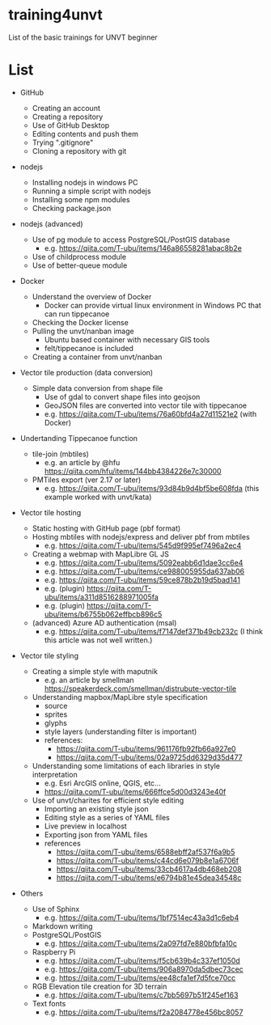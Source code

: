 # training4unvt
List of the basic trainings for UNVT beginner 

# List
- GitHub
  - Creating an account
  - Creating a repository
  - Use of GitHub Desktop
  - Editing contents and push them
  - Trying ".gitignore" 
  - Cloning a repository with git

- nodejs
  - Installing nodejs in windows PC
  - Running a simple script with nodejs
  - Installing some npm modules
  - Checking package.json

- nodejs (advanced)
  - Use of pg module to access PostgreSQL/PostGIS database
    - e.g. https://qiita.com/T-ubu/items/146a86558281abac8b2e
  - Use of childprocess module
  - Use of better-queue module

- Docker
  - Understand the overview of Docker
    - Docker can provide virtual linux environment in Windows PC that can run tippecanoe
  - Checking the Docker license
  - Pulling the unvt/nanban image
    - Ubuntu based container with necessary GIS tools
    - felt/tippecanoe is included
  - Creating a container from unvt/nanban


- Vector tile production (data conversion)
  - Simple data conversion from shape file
    - Use of gdal to convert shape files into geojson
    - GeoJSON files are converted into vector tile with tippecanoe
    - e.g. https://qiita.com/T-ubu/items/76a60bfd4a27d11521e2 (with Docker)
- Undertanding Tippecanoe function
    - tile-join (mbtiles)
      - e.g. an article by @hfu https://qiita.com/hfu/items/144bb4384226e7c30000 
    - PMTiles export (ver 2.17 or later)
      - e.g. https://qiita.com/T-ubu/items/93d84b9d4bf5be608fda (this example worked with unvt/kata)

- Vector tile hosting
  - Static hosting with GitHub page (pbf format)
  - Hosting mbtiles with nodejs/express and deliver pbf from mbtiles
    - e.g. https://qiita.com/T-ubu/items/545d9f995ef7496a2ec4
  - Creating a webmap with MapLibre GL JS 
    - e.g. https://qiita.com/T-ubu/items/5092eabb6d1dae3cc6e4
    - e.g. https://qiita.com/T-ubu/items/ce988005955da637ab06
    - e.g. https://qiita.com/T-ubu/items/59ce878b2b19d5bad141
    - e.g. (plugin) https://qiita.com/T-ubu/items/a311d8516288971005fa
    - e.g. (plugin) https://qiita.com/T-ubu/items/b6755b062effbcb896c5
  - (advanced) Azure AD authentication (msal)
    - e.g. https://qiita.com/T-ubu/items/f7147def371b49cb232c (I think this article was not well written.)

- Vector tile styling
  - Creating a simple style with maputnik
    - e.g. an article by smellman https://speakerdeck.com/smellman/distrubute-vector-tile
  - Understanding mapbox/MapLibre style specification
    - source
    - sprites
    - glyphs
    - style layers (understanding filter is important)
    - references:
      - https://qiita.com/T-ubu/items/961176fb92fb66a927e0
      - https://qiita.com/T-ubu/items/02a9725dd6329d35d477
  - Understanding some limitations of each libraries in style interpretation
    - e.g. Esri ArcGIS online, QGIS, etc...
    - https://qiita.com/T-ubu/items/666ffce5d00d3243e40f  
  - Use of unvt/charites for efficient style editing
    - Importing an existing style json 
    - Editing style as a series of YAML files
    - Live preview in localhost
    - Exporting json from YAML files
    - references
      - https://qiita.com/T-ubu/items/6588ebff2af537f6a9b5
      - https://qiita.com/T-ubu/items/c44cd6e079b8e1a6706f 
      - https://qiita.com/T-ubu/items/33cb4617a4db468eb208
      - https://qiita.com/T-ubu/items/e6794b81e45dea34548c
    
- Others
  - Use of Sphinx
    - e.g. https://qiita.com/T-ubu/items/1bf7514ec43a3d1c6eb4
  - Markdown writing
  - PostgreSQL/PostGIS 
    - e.g. https://qiita.com/T-ubu/items/2a097fd7e880bfbfa10c 
  - Raspberry Pi
    - e.g. https://qiita.com/T-ubu/items/f5cb639b4c337ef1050d
    - e.g. https://qiita.com/T-ubu/items/906a8970da5dbec73cec
    - e.g. https://qiita.com/T-ubu/items/ee48cfa1ef7d5fce70cc 
  - RGB Elevation tile creation for 3D terrain 
    - e.g. https://qiita.com/T-ubu/items/c7bb5697b51f245ef163
  - Text fonts
    - e.g. https://qiita.com/T-ubu/items/f2a2084778e456bc8057  
